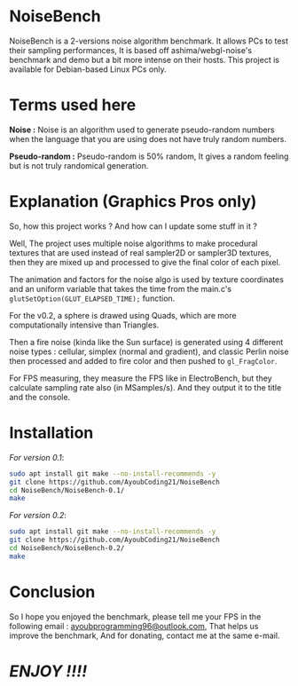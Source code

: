 # NoiseBench

NoiseBench is a 2-versions noise algorithm benchmark. It allows PCs to test their sampling performances, It is based off ashima/webgl-noise's benchmark and demo but a bit more intense on their hosts. This project is available for Debian-based Linux PCs only.

# Terms used here

**Noise :** Noise is an algorithm used to generate pseudo-random numbers when the language that you are using does not have truly random numbers.

**Pseudo-random :** Pseudo-random is 50% random, It gives a random feeling but is not truly randomical generation.

# Explanation (Graphics Pros only)

So, how this project works ?
And how can I update some stuff in it ?

Well, The project uses multiple noise algorithms to make procedural textures that are used instead of real sampler2D or sampler3D textures, then they are mixed up and processed to give the final color of each pixel.

The animation and factors for the noise algo is used by texture coordinates and an uniform variable that takes the time from the main.c's ```glutSetOption(GLUT_ELAPSED_TIME);``` function.

For the v0.2, a sphere is drawed using Quads, which are more computationally intensive than Triangles.

Then a fire noise (kinda like the Sun surface) is generated using 4 different noise types : cellular, simplex (normal and gradient), and classic Perlin noise then processed and added to fire color and then pushed to ```gl_FragColor```.

For FPS measuring, they measure the FPS like in ElectroBench, but they calculate sampling rate also (in MSamples/s). And they output it to the title and the console.

# Installation

*For version 0.1*:

```sh
sudo apt install git make --no-install-recommends -y
git clone https://github.com/AyoubCoding21/NoiseBench
cd NoiseBench/NoiseBench-0.1/
make
```

*For version 0.2*:

```sh
sudo apt install git make --no-install-recommends -y
git clone https://github.com/AyoubCoding21/NoiseBench
cd NoiseBench/NoiseBench-0.2/
make
```

# Conclusion

So I hope you enjoyed the benchmark, please tell me your FPS in the following email : ayoubprogramming96@outlook.com, That helps us improve the benchmark, And for donating, contact me at the same e-mail.

# ***ENJOY !!!!***
